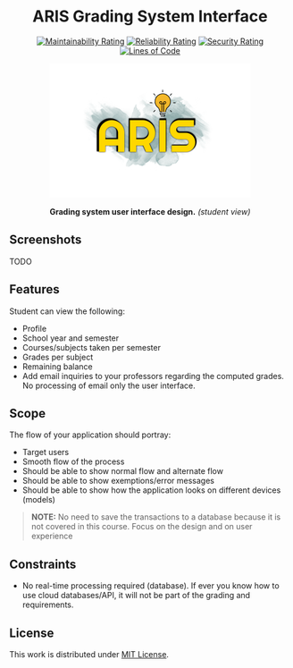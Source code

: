 <div align="center">
  
# ARIS Grading System Interface

[![Maintainability Rating](https://sonarcloud.io/api/project_badges/measure?project=jhdcruz_aris&metric=sqale_rating)](https://sonarcloud.io/summary/new_code?id=jhdcruz_aris) [![Reliability Rating](https://sonarcloud.io/api/project_badges/measure?project=jhdcruz_aris&metric=reliability_rating)](https://sonarcloud.io/summary/new_code?id=jhdcruz_aris) [![Security Rating](https://sonarcloud.io/api/project_badges/measure?project=jhdcruz_aris&metric=security_rating)](https://sonarcloud.io/summary/new_code?id=jhdcruz_aris) [![Lines of Code](https://sonarcloud.io/api/project_badges/measure?project=jhdcruz_aris&metric=ncloc)](https://sonarcloud.io/summary/new_code?id=jhdcruz_aris)


<img src="./app/src/main/res/mipmap-xxxhdpi/logo_aris.png" alt="ARIS Logo" width="360" height="240" />


**Grading system user interface design.** _(student view)_
  
  </div>

## Screenshots

TODO


## Features

Student can view the following:

- Profile
- School year and semester
- Courses/subjects taken per semester
- Grades per subject
- Remaining balance
- Add email inquiries to your professors regarding the computed grades. No processing of email only
  the user interface.

## Scope

The flow of your application should portray:

- Target users
- Smooth flow of the process
- Should be able to show normal flow and alternate flow
- Should be able to show exemptions/error messages
- Should be able to show how the application looks on different devices (models)

> **NOTE:** No need to save the transactions to a database because it is not covered in this course. Focus on the design and on user experience

## Constraints

- No real-time processing required (database). If ever you know how to use cloud databases/API, it
  will not be part of the grading and requirements.

## License

This work is distributed under [MIT License](./LICENSE.txt).
